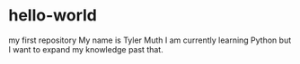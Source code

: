 # hello-world
my first repository
My name is Tyler Muth I am currently learning Python but I want to expand my knowledge past that.
